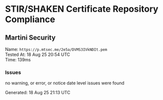 # STIR/SHAKEN Certificate Repository Compliance

## Martini Security

Name: `https://p.mtsec.me/2e5a/DVMS3IVkNDIt.pem`\
Tested At: 18 Aug 25 20:54 UTC\
Time: 139ms

### Issues

no warning, or error, or notice date level issues were found

Generated: 18 Aug 25 21:13 UTC